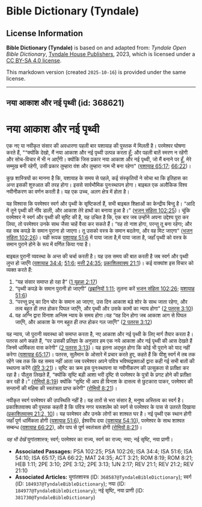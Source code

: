 # Bible Dictionary (Tyndale)

## License Information

**Bible Dictionary (Tyndale)** is based on and adapted from: _Tyndale Open Bible Dictionary_, [Tyndale House Publishers](https://tyndaleopenresources.com/), 2023, which is licensed under a [CC BY-SA 4.0 license](https://creativecommons.org/licenses/by-sa/4.0/legalcode.en).

This markdown version (created `2025-10-16`) is provided under the same license.



--------------------------------

## नया आकाश और नई पृथ्वी (id: 368621)

नया आकाश और नई पृथ्वी
=====================

एक नए या नवीकृत संसार की अवधारणा पहली बार यशायाह की पुस्तक में मिलती है। परमेश्वर घोषणा करते हैं, "“क्योंकि देखो, मैं नया आकाश और नई पृथ्वी उत्पन्न करता हूँ; और पहली बातें स्मरण न रहेंगी और सोच\-विचार में भी न आएँगी। क्योंकि जिस प्रकार नया आकाश और नई पृथ्वी, जो मैं बनाने पर हूँ, मेरे सम्मुख बनी रहेगी, उसी प्रकार तुम्हारा वंश और तुम्हारा नाम भी बना रहेगा" ([यशायाह 65:17](https://ref.ly/Isa65:17); [66:22](https://ref.ly/Isa66:22))।

कुछ शास्त्रियों का मानना ​​है कि, यशायाह के समय से पहले, कई संस्कृतियों ने सोचा था कि इतिहास का अन्त इसकी शुरुआत की तरह होगा। इससे सार्वभौमिक पुनःस्थापन होगा। बाइबल एक अलौकिक विश्व नवीनीकरण का वर्णन करती है। यह एक उच्च, अलग क्षेत्र में होता है।

यह विश्वास कि परमेश्वर स्वर्ग और पृथ्वी के सृष्टिकर्ता हैं, सभी बाइबल शिक्षाओं का केन्द्रीय बिन्दु है। “आदि में तूने पृथ्वी की नींव डाली, और आकाश तेरे हाथों का बनाया हुआ है।” ([भजन संहिता 102:25](https://ref.ly/Ps102:25))। चूंकि परमेश्वर ने स्वर्ग और पृथ्वी की सृष्टि की है, यह उचित है कि, एक बार जब उन्होंने अपना उद्देश्य पूरा कर लिया, तो परमेश्वर उनके साथ जैसा चाहें वैसा कर सकते हैं। “वह तो नाश होगा, परन्तु तू बना रहेगा; और वह सब कपड़े के समान पुराना हो जाएगा। तू उसको वस्त्र के समान बदलेगा, और वह मिट जाएगा" ([भजन संहिता 102:26](https://ref.ly/Ps102:26))। यही रूपक [यशायाह 51:6](https://ref.ly/Isa51:6) में पाया जाता है,में पाया जाता है, जहाँ पृथ्वी को वस्त्र के समान पुराने होने के रूप में वर्णित किया गया है।

बाइबल पुरानी व्यवस्था के अन्त की चर्चा करती है। यह उस समय की बात करती है जब स्वर्ग और पृथ्वी लुप्त हो जाएँगे ([यशायाह 34:4](https://ref.ly/Isa34:4); [51:6](https://ref.ly/Isa51:6); [मत्ती 24:35](https://ref.ly/Matt24:35); [प्रकाशितवाक्य 21:1](https://ref.ly/Rev21:1))। कई वाक्यांश इस विचार को व्यक्त करते हैं:

1. “यह संसार समाप्त हो रहा है” ([1 यूहन्ना 2:17](https://ref.ly/1John2:17))
2. “पृथ्वी कपड़े के समान पुरानी हो जाएगी” ([इब्रानियों 1:11](https://ref.ly/Heb1:11); तुलना करें [भजन संहिता 102:26](https://ref.ly/Ps102:26); [यशायाह 51:6](https://ref.ly/Isa51:6))
3. “परन्तु प्रभु का दिन चोर के समान आ जाएगा, उस दिन आकाश बड़े शोर के साथ जाता रहेगा, और तत्व बहुत ही तप्त होकर पिघल जाएँगे, और पृथ्वी और उसके कामों का न्याय होगा” ([2 पतरस 3:10](https://ref.ly/2Pet3:10))
4. यह अग्नि द्वारा विनाश अन्तिम न्याय के समय होगा।यह “वह दिन होगा जब आकाश आग से पिघल जाएँगे, और आकाश के गण बहुत ही तप्त होकर गल जाएँगे” ([2 पतरस 3:12](https://ref.ly/2Pet3:12))

यह न्याय, जो पुरानी व्यवस्था को समाप्त करता है, नए आकाश और नई पृथ्वी के लिए मार्ग तैयार करता है। पतरस आगे कहते हैं, “पर उसकी प्रतिज्ञा के अनुसार हम एक नये आकाश और नई पृथ्वी की आस देखते हैं जिनमें धार्मिकता वास करेगी” ([2 पतरस 3:13](https://ref.ly/2Pet3:13))। यह इतना अद्भुत होगा कि कोई भी पुराने को याद नहीं करेगा ([यशायाह 65:17](https://ref.ly/Isa65:17))। पतरस, सुलैमान के ओसारे में प्रचार करते हुए, कहते हैं कि यीशु स्वर्ग में तब तक रहेंगे जब तक कि वह समय नहीं आता जब परमेश्वर अपने पवित्र भविष्यद्वक्ताओं द्वारा कही गई सभी बातों की स्थापना करेंगे ([प्रेरि 3:21](https://ref.ly/Acts3:21))। सृष्टि का क्रम इस पुनःस्थापना या नवीनीकरण की उत्सुकता से प्रतीक्षा कर रहा है। पौलुस लिखते हैं, “क्योंकि सृष्टि बड़ी आशा भरी दृष्टि से परमेश्वर के पुत्रों के प्रगट होने की प्रतीक्षा कर रही है।” ([रोमियों 8:19](https://ref.ly/Rom8:19)) क्योंकि “सृष्टि भी आप ही विनाश के दासत्व से छुटकारा पाकर, परमेश्वर की सन्तानों की महिमा की स्वतंत्रता प्राप्त करेगी” ([रोमियों 8:21](https://ref.ly/Rom8:21))।

नवीकृत स्वर्ग परमेश्वर की उपस्थिति नहीं है। यह तारों से भरा संसार है, मनुष्य अस्तित्व का स्वर्ग है। प्रकाशितवाक्य की पुस्तक कहती है कि पवित्र नगर यरूशलेम को स्वर्ग से परमेश्वर के पास से उतरते दिखाया ([प्रकाशितवाक्य 21:2, 10](https://ref.ly/Rev21:2,Rev21:10))। यह परमेश्वर और उनके लोगों का शाश्वत घर है। नई पृथ्वी एक स्थान होगी जहाँ पूर्ण धार्मिकता होगी ([यशायाह 51:6](https://ref.ly/Isa51:6)), ईश्वरीय दया ([यशायाह 54:10](https://ref.ly/Isa54:10)), परमेश्वर के साथ शाश्वत सम्बन्ध ([यशायाह 66:22](https://ref.ly/Isa66:22)), और पाप से पूर्ण स्वतंत्रता होगी ([रोमियों 8:21](https://ref.ly/Rom8:21))।

*यह भी देखें* युगांतशास्त्र; स्वर्ग; परमेश्वर का राज्य, स्वर्ग का राज्य; नया; नई सृष्टि, नया प्राणी।

* **Associated Passages:** PSA 102:25; PSA 102:26; ISA 34:4; ISA 51:6; ISA 54:10; ISA 65:17; ISA 66:22; MAT 24:35; ACT 3:21; ROM 8:19; ROM 8:21; HEB 1:11; 2PE 3:10; 2PE 3:12; 2PE 3:13; 1JN 2:17; REV 21:1; REV 21:2; REV 21:10
* **Associated Articles:** युगांतशास्त्र (ID: `368587@TyndaleBibleDictionary`); स्वर्ग (ID: `184937@TyndaleBibleDictionary`); नया (ID: `184977@TyndaleBibleDictionary`); नई सृष्टि, नया प्राणी (ID: `381730@TyndaleBibleDictionary`)

